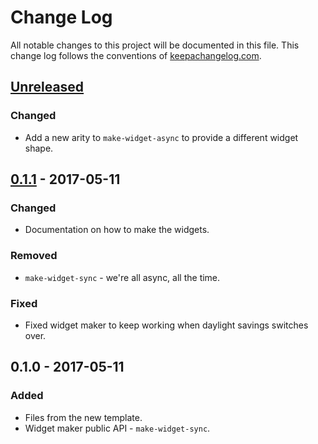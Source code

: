 # Change Log
All notable changes to this project will be documented in this file. This change log follows the conventions of [keepachangelog.com](http://keepachangelog.com/).

## [Unreleased]
### Changed
- Add a new arity to `make-widget-async` to provide a different widget shape.

## [0.1.1] - 2017-05-11
### Changed
- Documentation on how to make the widgets.

### Removed
- `make-widget-sync` - we're all async, all the time.

### Fixed
- Fixed widget maker to keep working when daylight savings switches over.

## 0.1.0 - 2017-05-11
### Added
- Files from the new template.
- Widget maker public API - `make-widget-sync`.

[Unreleased]: https://github.com/your-name/figwheel_project/compare/0.1.1...HEAD
[0.1.1]: https://github.com/your-name/figwheel_project/compare/0.1.0...0.1.1
